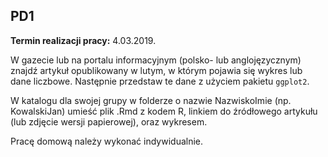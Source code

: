 ##  PD1

**Termin realizacji pracy:** 4.03.2019.

W gazecie lub na portalu informacyjnym (polsko- lub anglojęzycznym) znajdź artykuł opublikowany w lutym, w którym pojawia się wykres lub dane liczbowe. Następnie przedstaw te dane z użyciem pakietu `ggplot2`.

W katalogu dla swojej grupy w folderze o nazwie NazwiskoImie (np. KowalskiJan) umieść plik .Rmd z kodem R, linkiem do źródłowego artykułu (lub zdjęcie wersji papierowej), oraz wykresem.

Pracę domową należy wykonać indywidualnie.

